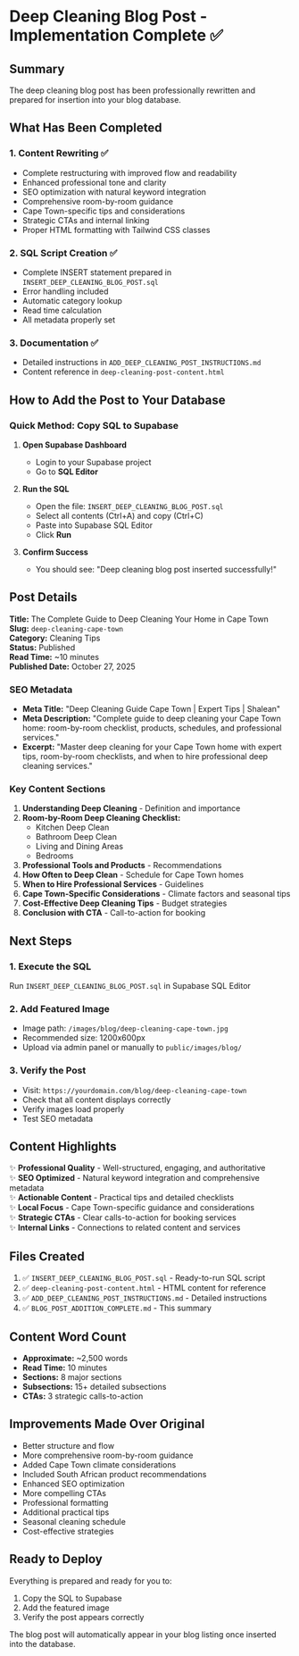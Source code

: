 # Deep Cleaning Blog Post - Implementation Complete ✅

## Summary

The deep cleaning blog post has been professionally rewritten and prepared for insertion into your blog database.

## What Has Been Completed

### 1. Content Rewriting ✅
- Complete restructuring with improved flow and readability
- Enhanced professional tone and clarity
- SEO optimization with natural keyword integration
- Comprehensive room-by-room guidance
- Cape Town-specific tips and considerations
- Strategic CTAs and internal linking
- Proper HTML formatting with Tailwind CSS classes

### 2. SQL Script Creation ✅
- Complete INSERT statement prepared in `INSERT_DEEP_CLEANING_BLOG_POST.sql`
- Error handling included
- Automatic category lookup
- Read time calculation
- All metadata properly set

### 3. Documentation ✅
- Detailed instructions in `ADD_DEEP_CLEANING_POST_INSTRUCTIONS.md`
- Content reference in `deep-cleaning-post-content.html`

## How to Add the Post to Your Database

### Quick Method: Copy SQL to Supabase

1. **Open Supabase Dashboard**
   - Login to your Supabase project
   - Go to **SQL Editor**

2. **Run the SQL**
   - Open the file: `INSERT_DEEP_CLEANING_BLOG_POST.sql`
   - Select all contents (Ctrl+A) and copy (Ctrl+C)
   - Paste into Supabase SQL Editor
   - Click **Run**

3. **Confirm Success**
   - You should see: "Deep cleaning blog post inserted successfully!"

## Post Details

**Title:** The Complete Guide to Deep Cleaning Your Home in Cape Town  
**Slug:** `deep-cleaning-cape-town`  
**Category:** Cleaning Tips  
**Status:** Published  
**Read Time:** ~10 minutes  
**Published Date:** October 27, 2025

### SEO Metadata
- **Meta Title:** "Deep Cleaning Guide Cape Town | Expert Tips | Shalean"
- **Meta Description:** "Complete guide to deep cleaning your Cape Town home: room-by-room checklist, products, schedules, and professional services."
- **Excerpt:** "Master deep cleaning for your Cape Town home with expert tips, room-by-room checklists, and when to hire professional deep cleaning services."

### Key Content Sections

1. **Understanding Deep Cleaning** - Definition and importance
2. **Room-by-Room Deep Cleaning Checklist:**
   - Kitchen Deep Clean
   - Bathroom Deep Clean
   - Living and Dining Areas
   - Bedrooms
3. **Professional Tools and Products** - Recommendations
4. **How Often to Deep Clean** - Schedule for Cape Town homes
5. **When to Hire Professional Services** - Guidelines
6. **Cape Town-Specific Considerations** - Climate factors and seasonal tips
7. **Cost-Effective Deep Cleaning Tips** - Budget strategies
8. **Conclusion with CTA** - Call-to-action for booking

## Next Steps

### 1. Execute the SQL
Run `INSERT_DEEP_CLEANING_BLOG_POST.sql` in Supabase SQL Editor

### 2. Add Featured Image
- Image path: `/images/blog/deep-cleaning-cape-town.jpg`
- Recommended size: 1200x600px
- Upload via admin panel or manually to `public/images/blog/`

### 3. Verify the Post
- Visit: `https://yourdomain.com/blog/deep-cleaning-cape-town`
- Check that all content displays correctly
- Verify images load properly
- Test SEO metadata

## Content Highlights

✨ **Professional Quality** - Well-structured, engaging, and authoritative  
✨ **SEO Optimized** - Natural keyword integration and comprehensive metadata  
✨ **Actionable Content** - Practical tips and detailed checklists  
✨ **Local Focus** - Cape Town-specific guidance and considerations  
✨ **Strategic CTAs** - Clear calls-to-action for booking services  
✨ **Internal Links** - Connections to related content and services

## Files Created

1. ✅ `INSERT_DEEP_CLEANING_BLOG_POST.sql` - Ready-to-run SQL script
2. ✅ `deep-cleaning-post-content.html` - HTML content for reference
3. ✅ `ADD_DEEP_CLEANING_POST_INSTRUCTIONS.md` - Detailed instructions
4. ✅ `BLOG_POST_ADDITION_COMPLETE.md` - This summary

## Content Word Count

- **Approximate:** ~2,500 words
- **Read Time:** 10 minutes
- **Sections:** 8 major sections
- **Subsections:** 15+ detailed subsections
- **CTAs:** 3 strategic calls-to-action

## Improvements Made Over Original

- Better structure and flow
- More comprehensive room-by-room guidance
- Added Cape Town climate considerations
- Included South African product recommendations
- Enhanced SEO optimization
- More compelling CTAs
- Professional formatting
- Additional practical tips
- Seasonal cleaning schedule
- Cost-effective strategies

## Ready to Deploy

Everything is prepared and ready for you to:
1. Copy the SQL to Supabase
2. Add the featured image
3. Verify the post appears correctly

The blog post will automatically appear in your blog listing once inserted into the database.

